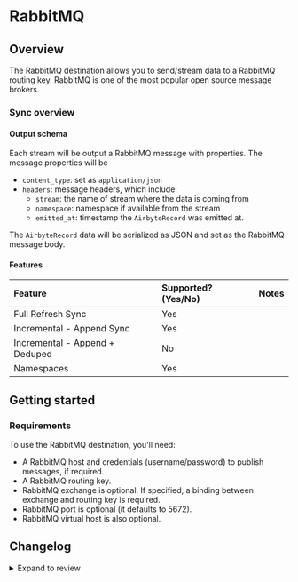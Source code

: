 # RabbitMQ

## Overview

The RabbitMQ destination allows you to send/stream data to a RabbitMQ routing key. RabbitMQ is one
of the most popular open source message brokers.

### Sync overview

#### Output schema

Each stream will be output a RabbitMQ message with properties. The message properties will be

- `content_type`: set as `application/json`
- `headers`: message headers, which include:
  - `stream`: the name of stream where the data is coming from
  - `namespace`: namespace if available from the stream
  - `emitted_at`: timestamp the `AirbyteRecord` was emitted at.

The `AirbyteRecord` data will be serialized as JSON and set as the RabbitMQ message body.

#### Features

| Feature                        | Supported?\(Yes/No\) | Notes |
| :----------------------------- | :------------------- | :---- |
| Full Refresh Sync              | Yes                  |       |
| Incremental - Append Sync      | Yes                  |       |
| Incremental - Append + Deduped | No                   |       |
| Namespaces                     | Yes                  |       |

## Getting started

### Requirements

To use the RabbitMQ destination, you'll need:

- A RabbitMQ host and credentials (username/password) to publish messages, if required.
- A RabbitMQ routing key.
- RabbitMQ exchange is optional. If specified, a binding between exchange and routing key is
  required.
- RabbitMQ port is optional (it defaults to 5672).
- RabbitMQ virtual host is also optional.

## Changelog

<details>
  <summary>Expand to review</summary>

| Version | Date             | Pull Request                                              | Subject                                         |
|:--------| :--------------- | :-------------------------------------------------------- | :---------------------------------------------- |
| 0.1.44 | 2025-10-14 | [63791](https://github.com/airbytehq/airbyte/pull/63791) | Update dependencies |
| 0.1.43 | 2025-05-24 | [60586](https://github.com/airbytehq/airbyte/pull/60586) | Update dependencies |
| 0.1.42 | 2025-05-10 | [59812](https://github.com/airbytehq/airbyte/pull/59812) | Update dependencies |
| 0.1.41 | 2025-05-03 | [58696](https://github.com/airbytehq/airbyte/pull/58696) | Update dependencies |
| 0.1.40 | 2025-04-19 | [58287](https://github.com/airbytehq/airbyte/pull/58287) | Update dependencies |
| 0.1.39 | 2025-04-12 | [57602](https://github.com/airbytehq/airbyte/pull/57602) | Update dependencies |
| 0.1.38 | 2025-04-05 | [56629](https://github.com/airbytehq/airbyte/pull/56629) | Update dependencies |
| 0.1.37 | 2025-03-22 | [56125](https://github.com/airbytehq/airbyte/pull/56125) | Update dependencies |
| 0.1.36 | 2025-03-08 | [55350](https://github.com/airbytehq/airbyte/pull/55350) | Update dependencies |
| 0.1.35 | 2025-03-01 | [54857](https://github.com/airbytehq/airbyte/pull/54857) | Update dependencies |
| 0.1.34 | 2025-02-22 | [54261](https://github.com/airbytehq/airbyte/pull/54261) | Update dependencies |
| 0.1.33 | 2025-02-15 | [53921](https://github.com/airbytehq/airbyte/pull/53921) | Update dependencies |
| 0.1.32 | 2025-02-01 | [52952](https://github.com/airbytehq/airbyte/pull/52952) | Update dependencies |
| 0.1.31 | 2025-01-25 | [52176](https://github.com/airbytehq/airbyte/pull/52176) | Update dependencies |
| 0.1.30 | 2025-01-18 | [51287](https://github.com/airbytehq/airbyte/pull/51287) | Update dependencies |
| 0.1.29 | 2024-12-28 | [50506](https://github.com/airbytehq/airbyte/pull/50506) | Update dependencies |
| 0.1.28 | 2024-12-21 | [50180](https://github.com/airbytehq/airbyte/pull/50180) | Update dependencies |
| 0.1.27 | 2024-12-14 | [49305](https://github.com/airbytehq/airbyte/pull/49305) | Update dependencies |
| 0.1.26 | 2024-11-25 | [48642](https://github.com/airbytehq/airbyte/pull/48642) | Update dependencies |
| 0.1.25 | 2024-10-29 | [47101](https://github.com/airbytehq/airbyte/pull/47101) | Update dependencies |
| 0.1.24 | 2024-10-12 | [46859](https://github.com/airbytehq/airbyte/pull/46859) | Update dependencies |
| 0.1.23 | 2024-10-05 | [46437](https://github.com/airbytehq/airbyte/pull/46437) | Update dependencies |
| 0.1.22 | 2024-09-28 | [46139](https://github.com/airbytehq/airbyte/pull/46139) | Update dependencies |
| 0.1.21 | 2024-09-21 | [45814](https://github.com/airbytehq/airbyte/pull/45814) | Update dependencies |
| 0.1.20 | 2024-09-14 | [45293](https://github.com/airbytehq/airbyte/pull/45293) | Update dependencies |
| 0.1.19 | 2024-08-31 | [44988](https://github.com/airbytehq/airbyte/pull/44988) | Update dependencies |
| 0.1.18 | 2024-08-24 | [44726](https://github.com/airbytehq/airbyte/pull/44726) | Update dependencies |
| 0.1.17 | 2024-08-22 | [44530](https://github.com/airbytehq/airbyte/pull/44530) | Update test dependencies |
| 0.1.16 | 2024-08-17 | [44336](https://github.com/airbytehq/airbyte/pull/44336) | Update dependencies |
| 0.1.15 | 2024-08-10 | [43622](https://github.com/airbytehq/airbyte/pull/43622) | Update dependencies |
| 0.1.14 | 2024-08-03 | [43078](https://github.com/airbytehq/airbyte/pull/43078) | Update dependencies |
| 0.1.13 | 2024-07-27 | [42759](https://github.com/airbytehq/airbyte/pull/42759) | Update dependencies |
| 0.1.12 | 2024-07-20 | [42222](https://github.com/airbytehq/airbyte/pull/42222) | Update dependencies |
| 0.1.11 | 2024-07-13 | [41689](https://github.com/airbytehq/airbyte/pull/41689) | Update dependencies |
| 0.1.10 | 2024-07-10 | [41279](https://github.com/airbytehq/airbyte/pull/41279) | Update dependencies |
| 0.1.9 | 2024-07-06 | [40991](https://github.com/airbytehq/airbyte/pull/40991) | Update dependencies |
| 0.1.8 | 2024-06-27 | [40215](https://github.com/airbytehq/airbyte/pull/40215) | Replaced deprecated AirbyteLogger with logging.Logger |
| 0.1.7 | 2024-06-25 | [40348](https://github.com/airbytehq/airbyte/pull/40348) | Update dependencies |
| 0.1.6 | 2024-06-22 | [40101](https://github.com/airbytehq/airbyte/pull/40101) | Update dependencies |
| 0.1.5 | 2024-06-06 | [39300](https://github.com/airbytehq/airbyte/pull/39300) | [autopull] Upgrade base image to v1.2.2 |
| 0.1.4 | 2024-05-21 | [38532](https://github.com/airbytehq/airbyte/pull/38532) | [autopull] base image + poetry + up_to_date |
| 0.1.3   | 2024-04-02       | [#36749](https://github.com/airbytehq/airbyte/pull/36749) | Un-archive connector (again)                    |
| 0.1.2   | 2024-03-05       | [#35838](https://github.com/airbytehq/airbyte/pull/35838) | Un-archive connector                            |
| 0.1.1   | 2022-09-09       | [16528](https://github.com/airbytehq/airbyte/pull/16528)  | Marked password field in spec as airbyte_secret |
| 0.1.0   | October 29, 2021 | [\#7560](https://github.com/airbytehq/airbyte/pull/7560)  | Initial release                                 |

</details>
